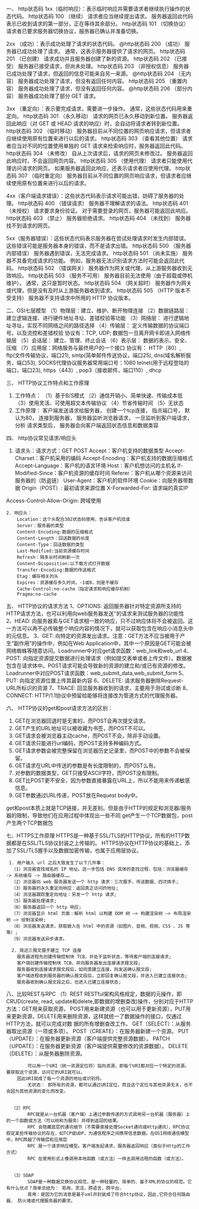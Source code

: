 
一、 http状态码
  1xx（临时响应）：表示临时响应并需要请求者继续执行操作的状态代码。
  http状态码 100 （继续） 请求者应当继续提出请求。 服务器返回此代码表示已收到请求的第一部分，正在等待其余部分。
  http状态码 101 （切换协议） 请求者已要求服务器切换协议，服务器已确认并准备切换。
 
  2xx （成功）：表示成功处理了请求的状态代码。
  @http状态码 200 （成功） 服务器已成功处理了请求。 通常，这表示服务器提供了请求的网页。
  http状态码 201 （已创建） 请求成功并且服务器创建了新的资源。
  http状态码 202 （已接受） 服务器已接受请求，但尚未处理。
  http状态码 203 （非授权信息） 服务器已成功处理了请求，但返回的信息可能来自另一来源。
  @http状态码 204 （无内容） 服务器成功处理了请求，但没有返回任何内容。
  http状态码 205 （重置内容） 服务器成功处理了请求，但没有返回任何内容。
  @http状态码 206 （部分内容） 服务器成功处理了部分 GET 请求。
 
 3xx （重定向）：表示要完成请求，需要进一步操作。 通常，这些状态代码用来重定向。
  http状态码 301 （永久移动） 请求的网页已永久移动到新位置。 服务器返回此响应（对 GET 或 HEAD 请求的响应）时，会自动将请求者转到新位置。
  http状态码 302 （临时移动） 服务器目前从不同位置的网页响应请求，但请求者应继续使用原有位置来进行以后的请求。
  http状态码 303 （查看其他位置） 请求者应当对不同的位置使用单独的 GET 请求来检索响应时，服务器返回此代码。
  http状态码 304 （未修改） 自从上次请求后，请求的网页未修改过。 服务器返回此响应时，不会返回网页内容。
  http状态码 305 （使用代理） 请求者只能使用代理访问请求的网页。 如果服务器返回此响应，还表示请求者应使用代理。
  http状态码 307 （临时重定向） 服务器目前从不同位置的网页响应请求，但请求者应继续使用原有位置来进行以后的请求。
 
 
  4xx（客户端请求错误）：这些状态代码表示请求可能出错，妨碍了服务器的处理。
  http状态码 400 （错误请求） 服务器不理解请求的语法。
  http状态码 401 （未授权） 请求要求身份验证。 对于需要登录的网页，服务器可能返回此响应。
  http状态码 403 （禁止） 服务器拒绝请求。
  http状态码 404 （未找到） 服务器找不到请求的网页。
 
  5xx（服务器错误）：这些状态代码表示服务器在尝试处理请求时发生内部错误。 这些错误可能是服务器本身的错误，而不是请求出错。
  http状态码 500 （服务器内部错误） 服务器遇到错误，无法完成请求。
  http状态码 501 （尚未实施） 服务器不具备完成请求的功能。 例如，服务器无法识别请求方法时可能会返回此代码。
  http状态码 502 （错误网关） 服务器作为网关或代理，从上游服务器收到无效响应。
  http状态码 503 （服务不可用） 服务器目前无法使用（由于超载或停机维护）。 通常，这只是暂时状态。
  http状态码 504 （网关超时） 服务器作为网关或代理，但是没有及时从上游服务器收到请求。
  http状态码 505 （HTTP 版本不受支持） 服务器不支持请求中所用的 HTTP 协议版本。
 
 
  二、OSI七层模型
   （1）物理层：建立、维护、断开物理连接
   （2）数据链路层： 建立逻辑连接、进行硬件地址寻址、差错校验等功能
   （3）网络层： 进行逻辑地址寻址，实现不同网络之间的路径选择
   （4）传输层： 定义传输数据的协议端口号，以及流控和差错校验
           协议有：TCP, UDP; 数据包一旦离开网卡即进入网络传输层
   （5）会话层： 建立、管理、终止会话
   （6）表示层： 数据的表示、安全、压缩
   （7）应用层：网络服务与最终用户的一个接口
           协议有： HTTP（80）, ftp(文件传输协议，端口21),
                   smtp(简单邮件传送协议，端口25),
                   dns(域名解析服务，端口53),
                   SOCKS代理协议服务器常用端口号：1080
                   telnet(用于远程登陆的端口，端口23),
                   https（443）,
                   pop3（接收邮件，端口110）, dhcp
 
  三、 HTTP协议工作特点和工作原理
   1. 工作特点：
       （1）基于B/S模式
       （2）通信开销小、简单快速、传输成本低
       （3）使用灵活、可使用超文本传输协议
       （4）节省传输时间
       （5）无状态
   2. 工作原理：
       客户端发送请求给服务器， 创建一个tcp连接， 指点端口号， 默认为80，
       连接到服务器， 服务器监听浏览器请求， 一旦监听到客户端请求， 分析
       请求类型后， 服务器会向客户端返回状态信息和数据类容
 
 
  四、 http协议常见请求/响应头
   1. 请求头：请求方式：GET POST
        Accept：客户机支持的数据类型
        Accept-Charset：客户机采用的编码
        Accept-Encoding：客户机支持的数据压缩格式
        Accept-Language：客户机的语言环境
        Host：客户机想访问的主机名
        If-Modified-Since：客户机资源的缓存时间
        Referer：客户机从哪个资源来访问服务器的（防盗链）
        User-Agent：客户机的软件环境
        Cookie：向服务器带数据
        Origin（POST）: 最初请求来源位置
        X-Forwarded-For: 请求端的真实IP

Access-Control-Allow-Origin: 跨域使用

    2. 响应头：
        Location：这个头配合302状态码使用，告诉客户机找谁
        Server：服务器的类型
        Content-Encoding:数据的压缩格式
        Content-Length：回送数据的长度
        Content-Type：回送数据的类型
        Last-Modified:当前资源缓存时间
        Refresh：隔多长时间刷新一次
        Content-Disposition:以下载方式打开数据
        Transfer-Encoding:数据的传送格式
        Etag：缓存相关的头
        Expires：资源缓存多久时间，-1或0，则是不缓存
        Cache-Control:no-cache（指定请求和响应缓存机制）
        Pragma:no-cache
 
 
  五、 HTTP协议的请求方法
    1、OPTIONS: 返回服务器针对特定资源所支持的HTTP请求方法，也可以利用向web服务器发送‘’的请求来测试服务器的功能性
  2、HEAD: 向服务器索与GET请求相一致的响应，只不过响应体将不会被返回。这一方法可以再不必传输整个响应内容的情况下，就可以获取包含在响应小消息头中的元信息。
  3、GET: 向特定的资源发出请求。注意：GET方法不应当被用于产生“副作用”的操作中，例如在Web Application中，其中一个原因是GET可能会被网络蜘蛛等随意访问。Loadrunner中对应get请求函数：web_link和web_url
  4、POST: 向指定资源提交数据进行处理请求（例如提交表单或者上传文件）。数据被包含在请求体中。POST请求可能会导致新的资源的建立和/或已有资源的修改。 Loadrunner中对应POST请求函数：web_submit_data,web_submit_form
  5、PUT: 向指定资源位置上传其最新内容
  6、DELETE: 请求服务器删除Request-URL所标识的资源
  7、TRACE: 回显服务器收到的请求，主要用于测试或诊断
  8、CONNECT: HTTP/1.1协议中预留给能够将连接改为管道方式的代理服务器。
 
  六、 HTTP协议的get和post请求方法的区别：
   1. GET在浏览器回退时是无害的，而POST会再次提交请求。
   2. GET产生的URL地址可以被收藏为书签，而POST不可以。
   3. GET请求会被浏览器主动cache，而POST不会，除非手动设置。
   4. GET请求只能进行url编码，而POST支持多种编码方式。
   5. GET请求参数会被完整保留在浏览器历史记录里，而POST中的参数不会被保留。
   6. GET请求在URL中传送的参数是有长度限制的，而POST么有。
   7. 对参数的数据类型，GET只接受ASCII字符，而POST没有限制。
   8. GET比POST更不安全，因为参数直接暴露在URL上，所以不能用来传递敏感信息。
   9. GET参数通过URL传递，POST放在Request body中。

   get和post本质上就是TCP链接，并无差别。但是由于HTTP的规定和浏览器/服务器的限制，导致他们在应用过程中体现出一些不同
   get产生一个TCP数据包，post产生两个TCP数据包
 
 
  七、HTTPS工作原理
       HTTPS是一种基于SSL/TLS的HTTP协议，所有的HTTP数据都是在SSL/TLS协议封装之上传输的。
       HTTPS协议在HTTP协议的基础上，添加了SSL/TLS握手以及数据加密传输，也属于应用层协议。

     1. 用户输入 url 之后大致发生了以下几件事：
      （1）浏览器查找域名的 IP 地址。这一步包括 DNS 具体的查找过程，包括：浏览器缓存 -> 系统缓存 -> 路由器缓存……
      （2）浏览器向 web 服务器发送一个 http 请求：三次握手、传送数据、四次挥手;
      （3）服务器的永久重定向响应：返回真正访问的地址;
      （4）浏览器跟踪重定向地址：另发一个 http 请求;
      （5）服务器处理请求;
      （6）服务器返回一个 http 响应;
      （7）浏览器显示 html 页面：解析 html 以构建 DOM 树 –> 构建渲染树 –> 布局渲染树 –> 绘制渲染树;
      （8）浏览器发送请求，获取嵌入在 html 中的资源（如图片、音频、视频、CSS 、JS 等等）;
      （9）浏览器发送异步请求。

      2. 简述三报文握手建立 TCP 连接
        服务器进程先创建传输控制块 TCB，并处于监听状态，等待客户端的连接请求;
        客户端创建传输控制块 TCB，并向服务器发出连接请求报文段;
        服务器收到连接请求报文段后，如同意建立连接，则发送确认报文段;
        客户端进程收到服务器的确认报文段后，立即回复确认报文段，并进入已建立连接状态;
        服务器收到确认报文段之后，也进入已建立连接状态;


  八、比较REST与RPC
      （1）REST
            RESTful架构风格规定，数据的元操作，即CRUD(create, read, update和delete,即数据的增删查改)操作，分别对应于HTTP方法：GET用来获取资源，
        POST用来新建资源（也可以用于更新资源），PUT用来更新资源，DELETE用来删除资源，这样就统一了数据操作的接口，仅通过HTTP方法，就可以完成对数
        据的所有增删查改工作。
            GET（SELECT）：从服务器取出资源（一项或多项）。
            POST（CREATE）：在服务器新建一个资源。
            PUT（UPDATE）：在服务器更新资源（客户端提供完整资源数据）。
            PATCH（UPDATE）：在服务器更新资源（客户端提供需要修改的资源数据）。
            DELETE（DELETE）：从服务器删除资源。

            可以用一个URI（统一资源定位符）指向资源，即每个URI都对应一个特定的资源。要获取这个资源，访问它的URI就可以，
        因此URI就成了每一个资源的地址或识别符。
            无状态： 即所有的资源，都可以通过URI定位，而且这个定位与其他资源无关，也不会因为其他资源的变化而改变。


      （2）RPC
            RPC就是从一台机器（客户端）上通过参数传递的方式调用另一台机器（服务器）上的一个函数或方法（可以统称为服务）并得到返回的结果。
            RPC 会隐藏底层的通讯细节（不需要直接处理Socket通讯或Http通讯），RPC协议假定某些传输协议的存在，如TCP或UDP，为通信程序之间携带信息数据。在OSI网络通信模型中，RPC跨越了传输层和应用层
            RPC 是一个请求响应模型。客户端发起请求，服务器返回响应（类似于Http的工作方式）
            RPC 在使用形式上像调用本地函数（或方法）一样去调用远程的函数（或方法）。


      （3）SOAP
            SOAP是一种数据交换协议规范，是一种轻量的、简单的、基于XML的协议的规范。它有什么优点？简单总结为： 易用，灵活，跨语言，跨平台。
            易用：是因为它的消息是基于xml并封装成了符合http协议，因此,它符合任何路由器、 防火墙或代理服务器的要求。